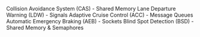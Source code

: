 Collision Avoidance System (CAS) - Shared Memory
Lane Departure Warning (LDW) - Signals
Adaptive Cruise Control (ACC) - Message Queues
Automatic Emergency Braking (AEB) - Sockets
Blind Spot Detection (BSD) - Shared Memory & Semaphores
